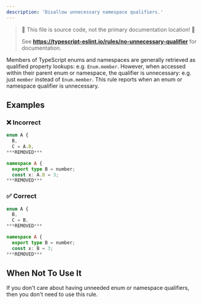 ```yaml
---
description: 'Disallow unnecessary namespace qualifiers.'
---
```


> 🛑 This file is source code, not the primary documentation location! 🛑
>
> See **https://typescript-eslint.io/rules/no-unnecessary-qualifier** for documentation.

Members of TypeScript enums and namespaces are generally retrieved as qualified property lookups: e.g. `Enum.member`.
However, when accessed within their parent enum or namespace, the qualifier is unnecessary: e.g. just `member` instead of `Enum.member`.
This rule reports when an enum or namespace qualifier is unnecessary.

## Examples

<!--tabs-->

### ❌ Incorrect

```ts
enum A {
  B,
  C = A.B,
***REMOVED***
```

```ts
namespace A {
  export type B = number;
  const x: A.B = 3;
***REMOVED***
```

### ✅ Correct

```ts
enum A {
  B,
  C = B,
***REMOVED***
```

```ts
namespace A {
  export type B = number;
  const x: B = 3;
***REMOVED***
```

## When Not To Use It

If you don't care about having unneeded enum or namespace qualifiers, then you don't need to use this rule.
